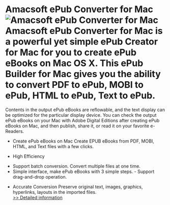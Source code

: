 # Amacsoft ePub Converter for Mac<br />![Amacsoft ePub Converter for Mac](https://mycommerce.akamaized.net/api/pimages/P300924594/BIG/300924594.PNG)<br />Amacsoft ePub Converter for Mac is a powerful yet simple ePub Creator for Mac for you to create ePub eBooks on Mac OS X. This ePub Builder for Mac gives you the ability to convert PDF to ePub, MOBI to ePub, HTML to ePub, Text to ePub.

Contents in the output ePub eBooks are reflowable, and the text display can be optimized for the particular display device. You can check the output ePub eBooks on your Mac with Adobe Digital Editions after creating ePub eBooks on Mac, and then publish, share it, or read it on your favorite e-Readers.

* Create ePub eBooks on Mac
Create EPUB eBooks from PDF, MOBI, HTML, and Text files with a few clicks.

* High Efficiency
- Support batch conversion. Convert multiple files at one time.
- Simple interface, make ePub eBooks with 3 simple steps. - Support drag-and-drop operation.

* Accurate Conversion
Preserve original text, images, graphics, hyperlinks, layouts in the imported files.<br />[>> Detailed information](https://secure.shareit.com/shareit/product.html?productid=300924594&affiliateid=200057808)